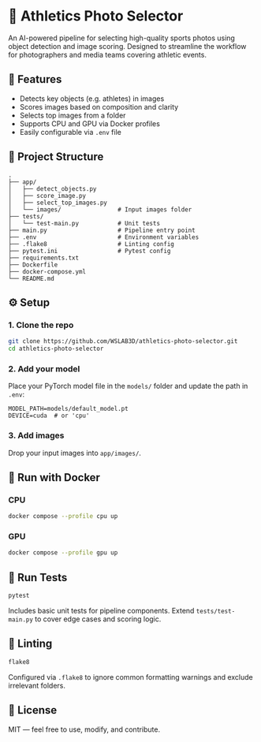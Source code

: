 # 🏃 Athletics Photo Selector

An AI-powered pipeline for selecting high-quality sports photos using object detection and image scoring. Designed to streamline the workflow for photographers and media teams covering athletic events.

## 🚀 Features
- Detects key objects (e.g. athletes) in images
- Scores images based on composition and clarity
- Selects top images from a folder
- Supports CPU and GPU via Docker profiles
- Easily configurable via `.env` file

## 📁 Project Structure
```
.
├── app/
│   ├── detect_objects.py
│   ├── score_image.py
│   ├── select_top_images.py
│   └── images/                # Input images folder
├── tests/
│   └── test-main.py           # Unit tests
├── main.py                    # Pipeline entry point
├── .env                       # Environment variables
├── .flake8                    # Linting config
├── pytest.ini                 # Pytest config
├── requirements.txt
├── Dockerfile
├── docker-compose.yml
└── README.md
```

## ⚙️ Setup

### 1. Clone the repo
```bash
git clone https://github.com/WSLAB3D/athletics-photo-selector.git
cd athletics-photo-selector
```

### 2. Add your model
Place your PyTorch model file in the `models/` folder and update the path in `.env`:

```
MODEL_PATH=models/default_model.pt
DEVICE=cuda  # or 'cpu'
```

### 3. Add images
Drop your input images into `app/images/`.

## 🐳 Run with Docker

### CPU
```bash
docker compose --profile cpu up
```

### GPU
```bash
docker compose --profile gpu up
```

## 🧪 Run Tests
```bash
pytest
```
Includes basic unit tests for pipeline components. Extend `tests/test-main.py` to cover edge cases and scoring logic.

## 🧼 Linting
```bash
flake8
```
Configured via `.flake8` to ignore common formatting warnings and exclude irrelevant folders.

## 📜 License
MIT — feel free to use, modify, and contribute.
